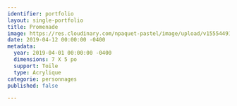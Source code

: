 ```yaml
---
identifier: portfolio
layout: single-portfolio
title: Promenade
image: https://res.cloudinary.com/npaquet-pastel/image/upload/v1555449186/IMG_4038%20%282%29.jpg
date: 2019-04-12 00:00:00 -0400
metadata:
  year: 2019-04-01 00:00:00 -0400
  dimensions: 7 X 5 po
  support: Toile
  type: Acrylique
categorie: personnages
published: false

---
```

